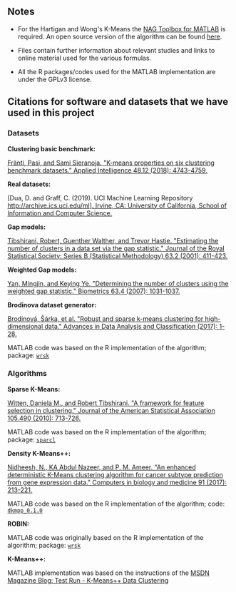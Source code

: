 ## Notes

- For the Hartigan and Wong's K-Means the [NAG Toolbox for MATLAB](https://www.nag.co.uk/nag-toolbox-matlab) is required. An open source version of the algorithm can be found [here](https://people.sc.fsu.edu/~jburkardt/m_src/matlab_kmeans/matlab_kmeans.html).

- Files contain further information about relevant studies and links to online material used for the various formulas.

- All the R packages/codes used for the MATLAB implementation are under the GPLv3 license.

## Citations for software and datasets that we have used in this project

### Datasets

**Clustering basic benchmark:**

[Fränti, Pasi, and Sami Sieranoja. "K-means properties on six clustering benchmark datasets." Applied Intelligence 48.12 (2018): 4743-4759.](https://link.springer.com/article/10.1007/s10489-018-1238-7)

**Real datasets:**

[Dua, D. and Graff, C. (2019). UCI Machine Learning Repository [http://archive.ics.uci.edu/ml]. Irvine, CA: University of California, School of Information and Computer Science.](https://archive.ics.uci.edu/ml/index.php)

**Gap models:**

[Tibshirani, Robert, Guenther Walther, and Trevor Hastie. "Estimating the number of clusters in a data set via the gap statistic." Journal of the Royal Statistical Society: Series B (Statistical Methodology) 63.2 (2001): 411-423.](https://rss.onlinelibrary.wiley.com/doi/abs/10.1111/1467-9868.00293)

**Weighted Gap models:**

[Yan, Mingjin, and Keying Ye. "Determining the number of clusters using the weighted gap statistic." Biometrics 63.4 (2007): 1031-1037.](https://onlinelibrary.wiley.com/doi/full/10.1111/j.1541-0420.2007.00784.x)

**Brodinova dataset generator:**

[Brodinová, Šárka, et al. "Robust and sparse k-means clustering for high-dimensional data." Advances in Data Analysis and Classification (2017): 1-28.](https://link.springer.com/article/10.1007/s11634-019-00356-9)

MATLAB code was based on the R implementation of the algorithm; package: [`wrsk`](https://github.com/brodsa/wrsk)


### Algorithms

**Sparse K-Means:**

[Witten, Daniela M., and Robert Tibshirani. "A framework for feature selection in clustering." Journal of the American Statistical Association 105.490 (2010): 713-726.](https://amstat.tandfonline.com/doi/abs/10.1198/jasa.2010.tm09415)

MATLAB code was based on the R implementation of the algorithm; package: [`sparcl`](https://cran.r-project.org/web/packages/sparcl/index.html)

**Density K-Means++:**

[Nidheesh, N., KA Abdul Nazeer, and P. M. Ameer. "An enhanced deterministic K-Means clustering algorithm for cancer subtype prediction from gene expression data." Computers in biology and medicine 91 (2017): 213-221.](https://www.sciencedirect.com/science/article/pii/S0010482517303402)

MATLAB code was based on the R implementation of the algorithm; code: [`dkmpp_0.1.0`](https://github.com/nidheesh-n/dkmpp)

**ROBIN:**

MATLAB code was originally based on the R implementation of the algorithm; package: [`wrsk`](https://github.com/brodsa/wrsk)

**K-Means++:**

MATLAB implementation was based on the instructions of the [MSDN Magazine Blog: Test Run - K-Means++ Data Clustering](https://msdn.microsoft.com/en-us/magazine/mt185575.aspx)
